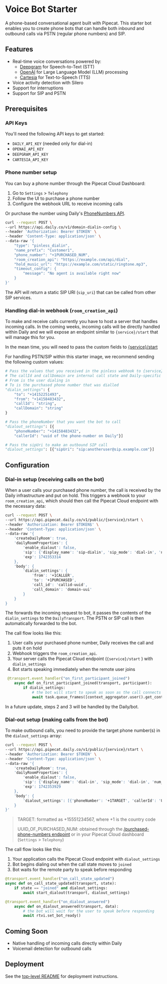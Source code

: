 # Voice Bot Starter

A phone-based conversational agent built with Pipecat.
This starter bot enables you to create phone bots that can handle both
inbound and outbound calls via PSTN (regular phone numbers) and SIP.

## Features

- Real-time voice conversations powered by:
  - [Deepgram](https://deepgram.com/) for Speech-to-Text (STT)
  - [OpenAI](https://openai.com/) for Large Language Model (LLM) processing
  - [Cartesia](https://cartesia.ai/) for Text-to-Speech (TTS)
- Voice activity detection with Silero
- Support for interruptions
- Support for SIP and PSTN

## Prerequisites

### API Keys

You'll need the following API keys to get started:

- `DAILY_API_KEY` (needed only for dial-in)
- `OPENAI_API_KEY`
- `DEEPGRAM_API_KEY`
- `CARTESIA_API_KEY`

### Phone number setup

You can buy a phone number through the Pipecat Cloud Dashboard:

1. Go to `Settings` > `Telephony`
2. Follow the UI to purchase a phone number
3. Configure the webhook URL to receive incoming calls

Or purchase the number using Daily's [PhoneNumbers API](https://docs.daily.co/reference/rest-api/phone-numbers).

```bash
curl --request POST \
--url https://api.daily.co/v1/domain-dialin-config \
--header 'Authorization: Bearer $TOKEN' \
--header 'Content-Type: application/json' \
--data-raw '{
	"type": "pinless_dialin",
	"name_prefix": "Customer1",
    "phone_number": "+1PURCHASED_NUM",
	"room_creation_api": "https://example.com/api/dial",
    "hold_music_url": "https://example.com/static/ringtone.mp3",
	"timeout_config": {
		"message": "No agent is available right now"
	}
}'
```

The API will return a static SIP URI (`sip_uri`) that can be called from other SIP services.

### Handling dial-in webhook (`room_creation_api`)

To make and receive calls currently you have to host a server that
handles incoming calls. In the coming weeks, incoming calls will be
directly handled within Daily and we will expose an endpoint similar
to `{service}/start` that will manage this for you.

In the mean time, you will need to pass the custom fields to
[{service}/start](https://docs.pipecat.daily.co/agents/active-sessions#using-rest)

For handling PSTN/SIP within this starter image, we recommend sending
the following custom values:

```python
# Pass the values that you received in the pinless webhook to {service}/start
# The callId and callDomain are internal call state and Daily-specific
# From is the user dialing in
# To is the purchased phone number that was dialled
"dialin_settings": {
    "to": "+14152251493",
    "from": "+14158483432",
    "callId": "string",
    "callDomain": "string"
}

# Pass the phoneNumber that you want the bot to call
"dialout_settings": [{
    "phoneNumber": "+14158483432",
    "callerId": "uuid of the phone-number on Daily"}]

# Pass the sipUri to make an outbound SIP call
"dialout_settings": [{"sipUri": "sip:anotheruser@sip.example.com"}]
```

## Configuration

### Dial-in setup (receiving calls on the bot)

When a user calls your purchased phone number, the call is received by the Daily
infrastructure and put on hold. This triggers a webhook to your `room_creation_api`,
which should then call the Pipecat Cloud endpoint with the necessary data:

```bash
curl --request POST \
--url https://api.pipecat.daily.co/v1/public/{service}/start \
--header 'Authorization: Bearer $TOKEN$' \
--header 'Content-Type: application/json' \
--data-raw '{
    'createDailyRoom': true,
    'dailyRoomProperties': {
        'enable_dialout': false,
        'sip': {'display_name': 'sip-dialin', 'sip_mode': 'dial-in', 'num_endpoints': 1},
        'exp': 1742353314
    },
    'body': {
        'dialin_settings': {
            'from': '+1CALLER',
            'to': '+1PURCHASED',
            'call_id': 'callid-uuid',
            'call_domain': 'domain-uui'
        }
    }
}
```

The forwards the incoming request to bot, it passes the contents of the
`dialin_settings` to the `DailyTransport`. The PSTN or SIP call is then automatically
forwarded to the bot.

The call flow looks like this:

1. User calls your purchased phone number, Daily receives the call and puts it on hold
2. Webhook triggers the `room_creation_api`.
3. Your server calls the Pipecat Cloud endpoint (`{service}/start` ) with `dialin_settings`
4. Bot starts speaking immediately when the remote user joins

```python
 @transport.event_handler("on_first_participant_joined")
    async def on_first_participant_joined(transport, participant):
        if dialin_settings:
            # the bot will start to speak as soon as the call connects
            await task.queue_frames([context_aggregator.user().get_context_frame()])
```

In a future update, steps 2 and 3 will be handled by the Daily/bot.

### Dial-out setup (making calls from the bot)

To make outbound calls, you need to provide the target phone number(s) in the `dialout_settings` array:

```bash
curl --request POST \
--url https://api.pipecat.daily.co/v1/public/{service}/start \
--header 'Authorization: Bearer $TOKEN' \
--header 'Content-Type: application/json' \
--data-raw '{
    'createDailyRoom': true,
    'dailyRoomProperties': {
        'enable_dialout': false,
        'sip': {'display_name': 'dial-in', 'sip_mode': 'dial-in', 'num_endpoints': 1},
        'exp': 1742353929
    },
    'body': {
        'dialout_settings': [{'phoneNumber': '+1TARGET', 'callerId': 'UUID_OF_PURCHASED_NUM'}]
    }
}'
```

> TARGET: formatted as +15551234567, where +1 is the country code
>
> UUID_OF_PURCHASED_NUM: obtained through the [/purchased-phone-numbers endpoint](https://docs.daily.co/reference/rest-api/phone-numbers/purchased-phone-numbers)
> or in your Pipecat Cloud dashboard (`Settings` > `Telephony`)

The call flow looks like this:

1. Your application calls the Pipecat Cloud endpoint with `dialout_settings`
2. Bot begins dialing out when the call state moves to `joined`
3. Bot waits for the remote party to speak before responding

```python
@transport.event_handler("on_call_state_updated")
async def on_call_state_updated(transport, state):
    if state == "joined" and dialout_settings:
        await start_dialout(transport, dialout_settings)

@transport.event_handler("on_dialout_answered")
    async def on_dialout_answered(transport, data):
        # the bot will wait for the user to speak before responding
        await rtvi.set_bot_ready()
```

## Coming Soon

- Native handling of incoming calls directly within Daily
- Voicemail detection for outbound calls

## Deployment

See the [top-level README](../README.md) for deployment instructions.
